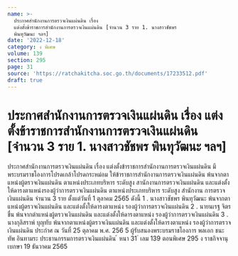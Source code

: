 ```yaml
---
name: >-
  ประกาศสำนักงานการตรวจเงินแผ่นดิน เรื่อง
  แต่งตั้งข้าราชการสำนักงานการตรวจเงินแผ่นดิน [จำนวน 3 ราย 1. นางสาวชัชพร
  พินทุวัฒนะ ฯลฯ]
date: '2022-12-18'
category: ง พิเศษ
volume: 139
section: 295
page: 31
source: 'https://ratchakitcha.soc.go.th/documents/17233512.pdf'
draft: true
---
```


# ประกาศสำนักงานการตรวจเงินแผ่นดิน เรื่อง แต่งตั้งข้าราชการสำนักงานการตรวจเงินแผ่นดิน [จำนวน 3 ราย 1. นางสาวชัชพร พินทุวัฒนะ ฯลฯ]

ประกาศสำนักงานการตรวจเงินแผ่นดิน เรื่อง แต่งตั้งข้าราชการสำนักงานการตรวจเงินแผ่นดิน มีพระบรมราชโองการโปรดเกล้าโปรดกระหม่อม ให้ข้าราชการสำนักงานการตรวจเงินแผ่นดิน พ้นจากตาแหน่งผู้ตรวจเงินแผ่นดิน ตาแหน่งประเภทบริหาร ระดับสูง สานักงานการตรวจเงินแผ่นดิน และแต่งตั้งให้ดารงตาแหน่งรองผู้ว่าการตรวจเงินแผ่นดิน ตาแหน่งประเภทบริหาร ระดับสูง สำนักงาน การตรวจเงินแผ่นดิน จำนวน 3 ราย ตั้งแต่วันที่ 1 ตุลาคม 2565 ดังนี้ 1 . นางสาวชัชพร พินทุวัฒนะ พ้นจากตาแหน่งผู้ตรวจเงินแผ่นดิน และแต่งตั้งให้ดารงตาแหน่ง รองผู้ว่าการตรวจเงินแผ่นดิน 2 . นายนเรฐ จิตรชื่น พ้นจากตำแหน่งผู้ตรวจเงินแผ่นดิน และแต่งตั้งให้ดารงตาแหน่ง รองผู้ว่าการตรวจเงินแผ่นดิน 3 . นางกุลิสราพ์ บุญทับ พ้นจากตาแหน่งผู้ตรวจเงินแผ่นดิน และแต่งตั้งให้ดารงตาแหน่ง รองผู้ว่าการตรวจเงินแผ่นดิน ประกำศ ณ วันที่ 25 ตุลาคม พ.ศ. 256 5 ผู้รับสนองพระบรมราชโองการ พลเอก ชนะทัพ อินทามระ ประธานกรรมการตรวจเงินแผ่นดิน ้ หนา 31 ่ เลม 139 ตอนพิเศษ 295 ง ราชกิจจานุเบกษา 19 ธันวาคม 2565
